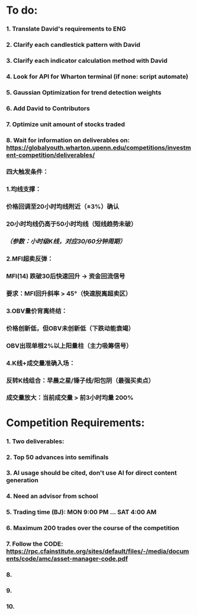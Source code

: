 # To do:
### 1. Translate David's requirements to ENG
### 2. Clarify each candlestick pattern with David
### 3. Clarify each indicator calculation method with David
### 4. Look for API for Wharton terminal (if none: script automate)
### 5. Gaussian Optimization for trend detection weights
### 6. Add David to Contributors
### 7. Optimize unit amount of stocks traded
### 8. Wait for information on deliverables on: https://globalyouth.wharton.upenn.edu/competitions/investment-competition/deliverables/
### 四大触发条件：
### 1.均线支撑：
### 价格回调至20小时均线附近（±3%）确认
### 20小时均线仍高于50小时均线（短线趋势未破）
### *（参数：小时级K线，对应30/60分钟周期）*
### 2.MFI超卖反弹：
### MFI(14) 跌破30后快速回升 → 资金回流信号
### 要求：MFI回升斜率 > 45°（快速脱离超卖区）
### 3.OBV量价背离终结：
### 价格创新低，但OBV未创新低（下跌动能衰竭）
### OBV出现单根2%以上阳量柱（主力吸筹信号）
### 4.K线+成交量准确入场：
### 反转K线组合：早晨之星/锤子线/阳包阴（最强买卖点）
### 成交量放大：当前成交量 > 前3小时均量 200%




# Competition Requirements:
### 1. Two deliverables: 
### 2. Top 50 advances into semifinals
### 3. AI usage should be cited, don't use AI for direct content generation
### 4. Need an advisor from school
### 5. Trading time (BJ): MON 9:00 PM ... SAT 4:00 AM
### 6. Maximum 200 trades over the course of the competition
### 7. Follow the CODE: https://rpc.cfainstitute.org/sites/default/files/-/media/documents/code/amc/asset-manager-code.pdf
### 8.
### 9.
### 10.
